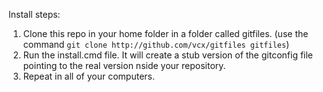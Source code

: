 Install steps:

1. Clone this repo in your home folder in a folder called gitfiles. (use the command `git clone http://github.com/vcx/gitfiles gitfiles`)
2. Run the install.cmd file. It will create a stub version of the gitconfig file pointing to the real version nside your repository.
3. Repeat in all of your computers.
